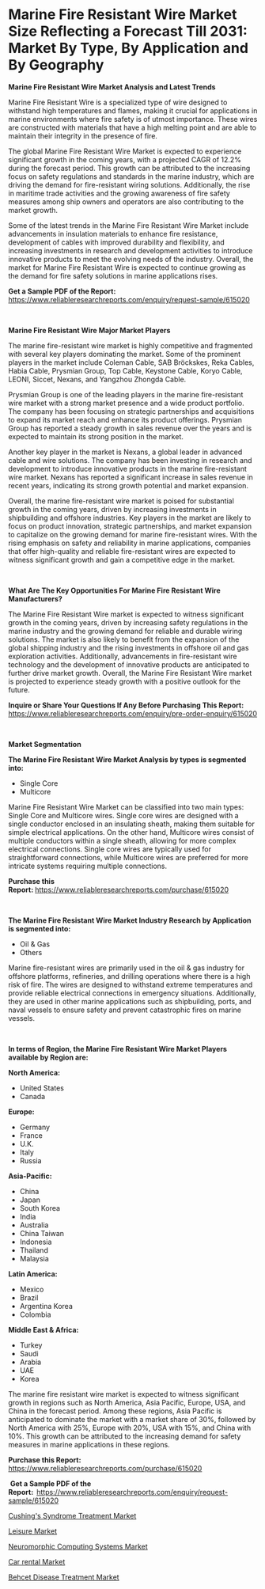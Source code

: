 <p><h1>Marine Fire Resistant Wire Market Size Reflecting a Forecast Till 2031: Market By Type, By Application and By Geography</h1></p><p><strong>Marine Fire Resistant Wire Market Analysis and Latest Trends</strong></p>
<p><p>Marine Fire Resistant Wire is a specialized type of wire designed to withstand high temperatures and flames, making it crucial for applications in marine environments where fire safety is of utmost importance. These wires are constructed with materials that have a high melting point and are able to maintain their integrity in the presence of fire.</p><p>The global Marine Fire Resistant Wire Market is expected to experience significant growth in the coming years, with a projected CAGR of 12.2% during the forecast period. This growth can be attributed to the increasing focus on safety regulations and standards in the marine industry, which are driving the demand for fire-resistant wiring solutions. Additionally, the rise in maritime trade activities and the growing awareness of fire safety measures among ship owners and operators are also contributing to the market growth.</p><p>Some of the latest trends in the Marine Fire Resistant Wire Market include advancements in insulation materials to enhance fire resistance, development of cables with improved durability and flexibility, and increasing investments in research and development activities to introduce innovative products to meet the evolving needs of the industry. Overall, the market for Marine Fire Resistant Wire is expected to continue growing as the demand for fire safety solutions in marine applications rises.</p></p>
<p><strong>Get a Sample PDF of the Report:&nbsp;</strong> <a href="https://www.reliableresearchreports.com/enquiry/request-sample/615020">https://www.reliableresearchreports.com/enquiry/request-sample/615020</a></p>
<p>&nbsp;</p>
<p><strong>Marine Fire Resistant Wire Major Market Players</strong></p>
<p><p>The marine fire-resistant wire market is highly competitive and fragmented with several key players dominating the market. Some of the prominent players in the market include Coleman Cable, SAB Bröckskes, Reka Cables, Habia Cable, Prysmian Group, Top Cable, Keystone Cable, Koryo Cable, LEONI, Siccet, Nexans, and Yangzhou Zhongda Cable.</p><p>Prysmian Group is one of the leading players in the marine fire-resistant wire market with a strong market presence and a wide product portfolio. The company has been focusing on strategic partnerships and acquisitions to expand its market reach and enhance its product offerings. Prysmian Group has reported a steady growth in sales revenue over the years and is expected to maintain its strong position in the market.</p><p>Another key player in the market is Nexans, a global leader in advanced cable and wire solutions. The company has been investing in research and development to introduce innovative products in the marine fire-resistant wire market. Nexans has reported a significant increase in sales revenue in recent years, indicating its strong growth potential and market expansion.</p><p>Overall, the marine fire-resistant wire market is poised for substantial growth in the coming years, driven by increasing investments in shipbuilding and offshore industries. Key players in the market are likely to focus on product innovation, strategic partnerships, and market expansion to capitalize on the growing demand for marine fire-resistant wires. With the rising emphasis on safety and reliability in marine applications, companies that offer high-quality and reliable fire-resistant wires are expected to witness significant growth and gain a competitive edge in the market.</p></p>
<p>&nbsp;</p>
<p><strong>What Are The Key Opportunities For Marine Fire Resistant Wire Manufacturers?</strong></p>
<p><p>The Marine Fire Resistant Wire market is expected to witness significant growth in the coming years, driven by increasing safety regulations in the marine industry and the growing demand for reliable and durable wiring solutions. The market is also likely to benefit from the expansion of the global shipping industry and the rising investments in offshore oil and gas exploration activities. Additionally, advancements in fire-resistant wire technology and the development of innovative products are anticipated to further drive market growth. Overall, the Marine Fire Resistant Wire market is projected to experience steady growth with a positive outlook for the future.</p></p>
<p><strong>Inquire or Share Your Questions If Any Before Purchasing This Report:</strong> <a href="https://www.reliableresearchreports.com/enquiry/pre-order-enquiry/615020">https://www.reliableresearchreports.com/enquiry/pre-order-enquiry/615020</a></p>
<p>&nbsp;</p>
<p><strong>Market Segmentation</strong></p>
<p><strong>The Marine Fire Resistant Wire Market Analysis by types is segmented into:</strong></p>
<p><ul><li>Single Core</li><li>Multicore</li></ul></p>
<p><p>Marine Fire Resistant Wire Market can be classified into two main types: Single Core and Multicore wires. Single core wires are designed with a single conductor enclosed in an insulating sheath, making them suitable for simple electrical applications. On the other hand, Multicore wires consist of multiple conductors within a single sheath, allowing for more complex electrical connections. Single core wires are typically used for straightforward connections, while Multicore wires are preferred for more intricate systems requiring multiple connections.</p></p>
<p><strong>Purchase this Report:&nbsp;</strong><a href="https://www.reliableresearchreports.com/purchase/615020">https://www.reliableresearchreports.com/purchase/615020</a></p>
<p>&nbsp;</p>
<p><strong>The Marine Fire Resistant Wire Market Industry Research by Application is segmented into:</strong></p>
<p><ul><li>Oil & Gas</li><li>Others</li></ul></p>
<p><p>Marine fire-resistant wires are primarily used in the oil & gas industry for offshore platforms, refineries, and drilling operations where there is a high risk of fire. The wires are designed to withstand extreme temperatures and provide reliable electrical connections in emergency situations. Additionally, they are used in other marine applications such as shipbuilding, ports, and naval vessels to ensure safety and prevent catastrophic fires on marine vessels.</p></p>
<p>&nbsp;</p>
<p><strong>In terms of Region, the Marine Fire Resistant Wire Market Players available by Region are:</strong></p>
<p>
    <p> <strong> North America: </strong>
        <ul>
            <li>United States</li>
            <li>Canada</li>
        </ul>
        </p> 
    <p> <strong> Europe: </strong>
        <ul>
            <li>Germany</li>
            <li>France</li>
            <li>U.K.</li>
            <li>Italy</li>
            <li>Russia</li>
        </ul>
        </p> 
    <p> <strong> Asia-Pacific: </strong>
        <ul>
            <li>China</li>
            <li>Japan</li>
            <li>South Korea</li>
            <li>India</li>
            <li>Australia</li>
            <li>China Taiwan</li>
            <li>Indonesia</li>
            <li>Thailand</li>
            <li>Malaysia</li>
        </ul>
        </p> 
    <p> <strong> Latin America: </strong>
        <ul>
            <li>Mexico</li>
            <li>Brazil</li>
            <li>Argentina Korea</li>
            <li>Colombia</li>
        </ul>
        </p> 
    <p> <strong> Middle East & Africa: </strong>
        <ul>
            <li>Turkey</li>
            <li>Saudi</li>
            <li>Arabia</li>
            <li>UAE</li>
            <li>Korea</li>
        </ul>
    </p>
    </p>
<p><p>The marine fire resistant wire market is expected to witness significant growth in regions such as North America, Asia Pacific, Europe, USA, and China in the forecast period. Among these regions, Asia Pacific is anticipated to dominate the market with a market share of 30%, followed by North America with 25%, Europe with 20%, USA with 15%, and China with 10%. This growth can be attributed to the increasing demand for safety measures in marine applications in these regions.</p></p>
<p><strong>Purchase this Report: </strong><a href="https://www.reliableresearchreports.com/purchase/615020">https://www.reliableresearchreports.com/purchase/615020</a></p>
<p>&nbsp;<strong>Get a Sample PDF of the Report:&nbsp;&nbsp;</strong><a href="https://www.reliableresearchreports.com/enquiry/request-sample/615020">https://www.reliableresearchreports.com/enquiry/request-sample/615020</a></p>
<p><strong></strong></p>
<p><p><a href="https://medium.com/@crystalpena2022/decoding-cushings-syndrome-treatment-market-metrics-market-share-trends-and-growth-patterns-e4fb826166d6">Cushing's Syndrome Treatment Market</a></p><p><a href="https://medium.com/@susanwest38/leisure-market-insights-into-market-cagr-market-trends-and-growth-strategies-d3f4ad825240">Leisure Market</a></p><p><a href="https://medium.com/@juliepayne1928/neuromorphic-computing-systems-market-insight-market-trends-growth-forecasted-from-2024-to-2031-0ec95da5666b">Neuromorphic Computing Systems Market</a></p><p><a href="https://medium.com/@susanwest38/car-rental-market-the-key-to-successful-business-strategy-forecast-till-2031-b321042bd0d9">Car rental Market</a></p><p><a href="https://medium.com/p/b2e7f2e0f645/edit">Behcet Disease Treatment Market</a></p></p>